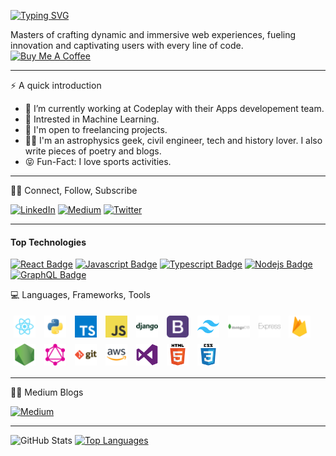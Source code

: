<a href="https://git.io/typing-svg"><img src="https://readme-typing-svg.demolab.com?font=Fira+Code&pause=1000&width=435&lines=Hi+there!!+it's+been+while+%F0%9F%91%8B" alt="Typing SVG" /></a>


Masters of crafting dynamic and immersive web experiences, fueling innovation and captivating users with every line of code.
<a href="https://www.buymeacoffee.com/johnwilliams" target="_blank"><img src="https://cdn.buymeacoffee.com/buttons/default-orange.png" alt="Buy Me A Coffee" height="41" width="174"></a>

---
⚡️ A quick introduction

* 🔭 I’m currently working at Codeplay with their Apps developement team.
* 🌱 Intrested in Machine Learning.
* 💼 I'm open to freelancing projects.
* 🤟🏻 I'm an astrophysics geek, civil engineer, tech and history lover. I also write pieces of poetry and blogs.
* 😝 Fun-Fact: I love sports activities.


---
🤝🏻 Connect, Follow, Subscribe


[![LinkedIn](https://img.shields.io/badge/LinkedIn-0077B5?style=for-the-badge&logo=linkedin&logoColor=white)](https://www.linkedin.com/in/william-opio-32039b21a/) [![Medium](https://img.shields.io/badge/Medium-333333?style=for-the-badge&logo=medium&logoColor=white)](https://medium.com/@johnwilliams1756) [![Twitter](https://img.shields.io/badge/Twitter-1ea1f1?style=for-the-badge&logo=twitter&logoColor=white)](https://twitter.com/johnwillz1756)

---

#### Top Technologies

[![React Badge](https://img.shields.io/badge/-React-61DBFB?style=for-the-badge&labelColor=black&logo=react&logoColor=61DBFB)](#) [![Javascript Badge](https://img.shields.io/badge/-Javascript-F0DB4F?style=for-the-badge&labelColor=black&logo=javascript&logoColor=F0DB4F)](#) [![Typescript Badge](https://img.shields.io/badge/-Typescript-007acc?style=for-the-badge&labelColor=black&logo=typescript&logoColor=007acc)](#) [![Nodejs Badge](https://img.shields.io/badge/-Nodejs-3C873A?style=for-the-badge&labelColor=black&logo=node.js&logoColor=3C873A)](#) [![GraphQL Badge](https://img.shields.io/badge/-GraphQl-e535ab?style=for-the-badge&labelColor=black&logo=node.js&logoColor=e535ab)](#)

💻 Languages, Frameworks, Tools

<p float="left">
  <img style="padding:5px;" align="center" alt="React Native" width="35px" src="https://raw.githubusercontent.com/github/explore/80688e429a7d4ef2fca1e82350fe8e3517d3494d/topics/react-native/react-native.png"/>
  
  <img style="padding:5px;" align="center" alt="Python" width="35px" src="https://raw.githubusercontent.com/github/explore/80688e429a7d4ef2fca1e82350fe8e3517d3494d/topics/python/python.png"/>

<img style="padding:5px;" align="center" alt="Typescript" width="35px" src="https://raw.githubusercontent.com/github/explore/80688e429a7d4ef2fca1e82350fe8e3517d3494d/topics/typescript/typescript.png"/>

  <img style="padding:5px;" align="center" alt="Javascript" width="35px" src="https://raw.githubusercontent.com/github/explore/80688e429a7d4ef2fca1e82350fe8e3517d3494d/topics/javascript/javascript.png"/>
  
  <img style="padding:5px;" align="center" alt="Django" width="35px" src="https://raw.githubusercontent.com/github/explore/80688e429a7d4ef2fca1e82350fe8e3517d3494d/topics/django/django.png"/>
  
  <img style="padding:5px;" align="center" alt="Bootstrap" width="35px" src="https://raw.githubusercontent.com/github/explore/80688e429a7d4ef2fca1e82350fe8e3517d3494d/topics/bootstrap/bootstrap.png"/>
  
  <img style="padding:5px;" align="center" alt="Tailwind CSS" width="35px" src="https://raw.githubusercontent.com/devicons/devicon/master/icons/tailwindcss/tailwindcss-plain.svg"/>
  
  <img style="padding:5px;" align="center" alt="MongoDB" width="35px" src="https://raw.githubusercontent.com/github/explore/80688e429a7d4ef2fca1e82350fe8e3517d3494d/topics/mongodb/mongodb.png"/>
  
<img style="padding:5px;" align="center" alt="Express.js" width="35px" src="https://raw.githubusercontent.com/github/explore/80688e429a7d4ef2fca1e82350fe8e3517d3494d/topics/express/express.png">

  <img style="padding:5px;" align="center" alt="FireBase" width="35px" src="https://raw.githubusercontent.com/github/explore/80688e429a7d4ef2fca1e82350fe8e3517d3494d/topics/firebase/firebase.png"/>

 <img style="padding:5px;" align="center" alt="Node.js" width="35px" src="https://raw.githubusercontent.com/github/explore/80688e429a7d4ef2fca1e82350fe8e3517d3494d/topics/nodejs/nodejs.png">
  
  <img style="padding:5px;" align="center" alt="GraphQl" width="35px" src="https://raw.githubusercontent.com/github/explore/80688e429a7d4ef2fca1e82350fe8e3517d3494d/topics/graphql/graphql.png"/>
  
  <img style="padding:5px;" align="center" alt="Git" width="35px" src="https://raw.githubusercontent.com/github/explore/80688e429a7d4ef2fca1e82350fe8e3517d3494d/topics/git/git.png"/>
  
   <img style="padding:5px;" align="center" alt="aws" width="35px" src="https://raw.githubusercontent.com/github/explore/80688e429a7d4ef2fca1e82350fe8e3517d3494d/topics/aws/aws.png"/>
   
   <img style="padding:5px;" align="center" alt="VS Code" width="35px" src="https://raw.githubusercontent.com/devicons/devicon/master/icons/visualstudio/visualstudio-plain.svg"/>
   
  <img style="padding:5px;" align="center" alt="HTML" width="35px" src="https://raw.githubusercontent.com/devicons/devicon/master/icons/html5/html5-original-wordmark.svg"/>
  
  <img style="padding:5px;" align="center" alt="CSS" width="35px" src="https://raw.githubusercontent.com/devicons/devicon/master/icons/css3/css3-original-wordmark.svg"/>


</p>

---
✍🏻 Medium Blogs

[![Medium](https://img.shields.io/badge/Medium-Latest%20Articles-333333?style=for-the-badge&logo=medium)](https://medium.com/@johnwilliams1756)

---

![GitHub Stats](https://github-readme-stats.vercel.app/api?username=wil1756&theme=dark&show_icons=true&count_private=true&include_all_commits=true)     [![Top Languages](https://github-readme-stats.vercel.app/api/top-langs/?username=wil1756&langs_count=5&theme=dark)](https://github.com/wil1756)




















